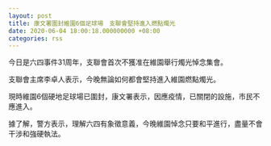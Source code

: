 ```yaml
---
layout: post
title: 康文署圍封維園6個足球場　支聯會堅持進入燃點燭光
date: 2020-06-04 18:00:18.000000000 +08:00
categories: rss
---
```


今日是六四事件31周年，支聯會首次不獲准在維園舉行燭光悼念集會。

支聯會主席李卓人表示，今晚無論如何都會堅持進入維園燃點燭光。

現時維園6個硬地足球場已圍封，康文署表示，因應疫情，已關閉的設施，市民不應進入。

據了解，警方表示，理解六四有象徵意義，今晚維園悼念只要和平進行，盡量不會干涉和強硬執法。
